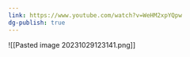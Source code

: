 ```yaml
---
link: https://www.youtube.com/watch?v=WeHM2xpYQpw
dg-publish: true
---
```

![[Pasted image 20231029123141.png]]
